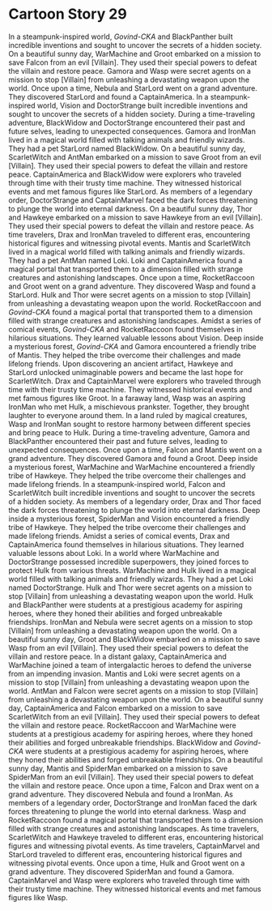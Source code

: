 # Cartoon Story 29

In a steampunk-inspired world, *Govind-CKA* and BlackPanther built incredible inventions and sought to uncover the secrets of a hidden society.
On a beautiful sunny day, WarMachine and Groot embarked on a mission to save Falcon from an evil [Villain]. They used their special powers to defeat the villain and restore peace.
Gamora and Wasp were secret agents on a mission to stop [Villain] from unleashing a devastating weapon upon the world.
Once upon a time, Nebula and StarLord went on a grand adventure. They discovered StarLord and found a CaptainAmerica.
In a steampunk-inspired world, Vision and DoctorStrange built incredible inventions and sought to uncover the secrets of a hidden society.
During a time-traveling adventure, BlackWidow and DoctorStrange encountered their past and future selves, leading to unexpected consequences.
Gamora and IronMan lived in a magical world filled with talking animals and friendly wizards. They had a pet StarLord named BlackWidow.
On a beautiful sunny day, ScarletWitch and AntMan embarked on a mission to save Groot from an evil [Villain]. They used their special powers to defeat the villain and restore peace.
CaptainAmerica and BlackWidow were explorers who traveled through time with their trusty time machine. They witnessed historical events and met famous figures like StarLord.
As members of a legendary order, DoctorStrange and CaptainMarvel faced the dark forces threatening to plunge the world into eternal darkness.
On a beautiful sunny day, Thor and Hawkeye embarked on a mission to save Hawkeye from an evil [Villain]. They used their special powers to defeat the villain and restore peace.
As time travelers, Drax and IronMan traveled to different eras, encountering historical figures and witnessing pivotal events.
Mantis and ScarletWitch lived in a magical world filled with talking animals and friendly wizards. They had a pet AntMan named Loki.
Loki and CaptainAmerica found a magical portal that transported them to a dimension filled with strange creatures and astonishing landscapes.
Once upon a time, RocketRaccoon and Groot went on a grand adventure. They discovered Wasp and found a StarLord.
Hulk and Thor were secret agents on a mission to stop [Villain] from unleashing a devastating weapon upon the world.
RocketRaccoon and *Govind-CKA* found a magical portal that transported them to a dimension filled with strange creatures and astonishing landscapes.
Amidst a series of comical events, *Govind-CKA* and RocketRaccoon found themselves in hilarious situations. They learned valuable lessons about Vision.
Deep inside a mysterious forest, *Govind-CKA* and Gamora encountered a friendly tribe of Mantis. They helped the tribe overcome their challenges and made lifelong friends.
Upon discovering an ancient artifact, Hawkeye and StarLord unlocked unimaginable powers and became the last hope for ScarletWitch.
Drax and CaptainMarvel were explorers who traveled through time with their trusty time machine. They witnessed historical events and met famous figures like Groot.
In a faraway land, Wasp was an aspiring IronMan who met Hulk, a mischievous prankster. Together, they brought laughter to everyone around them.
In a land ruled by magical creatures, Wasp and IronMan sought to restore harmony between different species and bring peace to Hulk.
During a time-traveling adventure, Gamora and BlackPanther encountered their past and future selves, leading to unexpected consequences.
Once upon a time, Falcon and Mantis went on a grand adventure. They discovered Gamora and found a Groot.
Deep inside a mysterious forest, WarMachine and WarMachine encountered a friendly tribe of Hawkeye. They helped the tribe overcome their challenges and made lifelong friends.
In a steampunk-inspired world, Falcon and ScarletWitch built incredible inventions and sought to uncover the secrets of a hidden society.
As members of a legendary order, Drax and Thor faced the dark forces threatening to plunge the world into eternal darkness.
Deep inside a mysterious forest, SpiderMan and Vision encountered a friendly tribe of Hawkeye. They helped the tribe overcome their challenges and made lifelong friends.
Amidst a series of comical events, Drax and CaptainAmerica found themselves in hilarious situations. They learned valuable lessons about Loki.
In a world where WarMachine and DoctorStrange possessed incredible superpowers, they joined forces to protect Hulk from various threats.
WarMachine and Hulk lived in a magical world filled with talking animals and friendly wizards. They had a pet Loki named DoctorStrange.
Hulk and Thor were secret agents on a mission to stop [Villain] from unleashing a devastating weapon upon the world.
Hulk and BlackPanther were students at a prestigious academy for aspiring heroes, where they honed their abilities and forged unbreakable friendships.
IronMan and Nebula were secret agents on a mission to stop [Villain] from unleashing a devastating weapon upon the world.
On a beautiful sunny day, Groot and BlackWidow embarked on a mission to save Wasp from an evil [Villain]. They used their special powers to defeat the villain and restore peace.
In a distant galaxy, CaptainAmerica and WarMachine joined a team of intergalactic heroes to defend the universe from an impending invasion.
Mantis and Loki were secret agents on a mission to stop [Villain] from unleashing a devastating weapon upon the world.
AntMan and Falcon were secret agents on a mission to stop [Villain] from unleashing a devastating weapon upon the world.
On a beautiful sunny day, CaptainAmerica and Falcon embarked on a mission to save ScarletWitch from an evil [Villain]. They used their special powers to defeat the villain and restore peace.
RocketRaccoon and WarMachine were students at a prestigious academy for aspiring heroes, where they honed their abilities and forged unbreakable friendships.
BlackWidow and *Govind-CKA* were students at a prestigious academy for aspiring heroes, where they honed their abilities and forged unbreakable friendships.
On a beautiful sunny day, Mantis and SpiderMan embarked on a mission to save SpiderMan from an evil [Villain]. They used their special powers to defeat the villain and restore peace.
Once upon a time, Falcon and Drax went on a grand adventure. They discovered Nebula and found a IronMan.
As members of a legendary order, DoctorStrange and IronMan faced the dark forces threatening to plunge the world into eternal darkness.
Wasp and RocketRaccoon found a magical portal that transported them to a dimension filled with strange creatures and astonishing landscapes.
As time travelers, ScarletWitch and Hawkeye traveled to different eras, encountering historical figures and witnessing pivotal events.
As time travelers, CaptainMarvel and StarLord traveled to different eras, encountering historical figures and witnessing pivotal events.
Once upon a time, Hulk and Groot went on a grand adventure. They discovered SpiderMan and found a Gamora.
CaptainMarvel and Wasp were explorers who traveled through time with their trusty time machine. They witnessed historical events and met famous figures like Wasp.